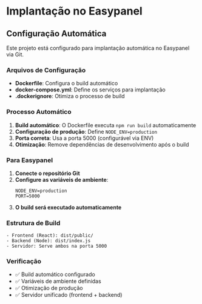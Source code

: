 # Implantação no Easypanel

## Configuração Automática

Este projeto está configurado para implantação automática no Easypanel via Git.

### Arquivos de Configuração

- **Dockerfile**: Configura o build automático
- **docker-compose.yml**: Define os serviços para implantação
- **.dockerignore**: Otimiza o processo de build

### Processo Automático

1. **Build automático**: O Dockerfile executa `npm run build` automaticamente
2. **Configuração de produção**: Define `NODE_ENV=production`
3. **Porta correta**: Usa a porta 5000 (configurável via ENV)
4. **Otimização**: Remove dependências de desenvolvimento após o build

### Para Easypanel

1. **Conecte o repositório Git**
2. **Configure as variáveis de ambiente**:
   ```
   NODE_ENV=production
   PORT=5000
   ```
3. **O build será executado automaticamente**

### Estrutura de Build

```
- Frontend (React): dist/public/
- Backend (Node): dist/index.js
- Servidor: Serve ambos na porta 5000
```

### Verificação

- ✅ Build automático configurado
- ✅ Variáveis de ambiente definidas
- ✅ Otimização de produção
- ✅ Servidor unificado (frontend + backend)